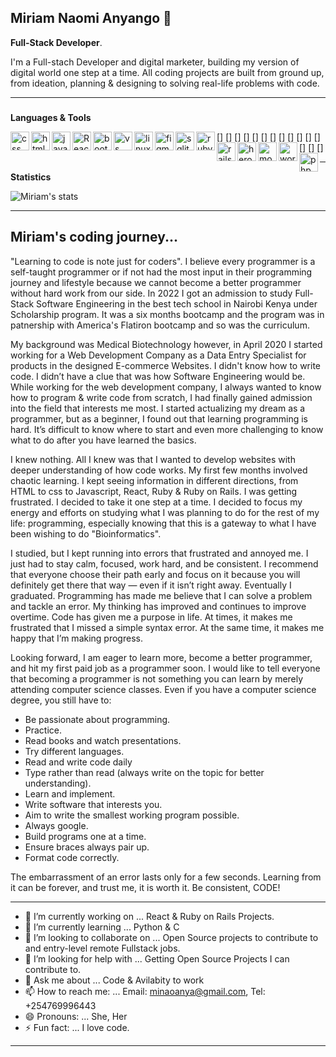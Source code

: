 ## Miriam Naomi Anyango 👋


**Full-Stack Developer**.

I'm a Full-stach Developer and digital marketer, building my version of digital world one step at a time.
All coding projects are built from ground up, from ideation, planning & designing to solving real-life problems with code.

***

###
**Languages & Tools**

  
[<img align="left" alt="css" width="30px" src="https://cdn.jsdelivr.net/gh/devicons/devicon/icons/css3/css3-original.svg" />]
[<img align="left" alt="html" width="30px" src="https://cdn.jsdelivr.net/gh/devicons/devicon/icons/html5/html5-original.svg" />]
[<img align="left" alt="javascript" width="30px" src="https://cdn.jsdelivr.net/gh/devicons/devicon/icons/javascript/javascript-original.svg" />]
[<img align="left" alt="React" width="30px" src="https://cdn.jsdelivr.net/gh/devicons/devicon/icons/react/react-original.svg" />]
[<img align="left" alt="bootstrap" width="30px" src="https://cdn.jsdelivr.net/gh/devicons/devicon/icons/bootstrap/bootstrap-original.svg" />]
[<img align="left" alt="vs code" width="30px" src="https://cdn.jsdelivr.net/gh/devicons/devicon/icons/vscode/vscode-original.svg" />]
[<img align="left" alt="linux" width="30px" src="https://cdn.jsdelivr.net/gh/devicons/devicon/icons/linux/linux-original.svg" />]
[<img align="left" alt="figma" width="30px" src="https://cdn.jsdelivr.net/gh/devicons/devicon/icons/figma/figma-original.svg" />]
[<img align="left" alt="sqlite" width="30px" src="https://cdn.jsdelivr.net/gh/devicons/devicon/icons/sqlite/sqlite-original.svg" />]
[<img align="left" alt="ruby" width="30px" src="https://cdn.jsdelivr.net/gh/devicons/devicon/icons/ruby/ruby-original.svg" />]
[<img align="left" alt="rails" width="30px" src="https://cdn.jsdelivr.net/gh/devicons/devicon/icons/rails/rails-original-wordmark.svg" />]
[<img align="left" alt="heroku" width="30px" src="https://cdn.jsdelivr.net/gh/devicons/devicon/icons/heroku/heroku-original.svg" />]
[<img align="left" alt="moodle" width="30px" src="https://cdn.jsdelivr.net/gh/devicons/devicon/icons/moodle/moodle-original.svg" />]
[<img align="left" alt="wordpress" width="30px" src="https://cdn.jsdelivr.net/gh/devicons/devicon/icons/wordpress/wordpress-original.svg" />]
[<img align="left" alt="php" width="30px" src="https://cdn.jsdelivr.net/gh/devicons/devicon/icons/php/php-original.svg" />]

***
**Statistics**

![Miriam's stats](https://github-readme-stats.vercel.app/api?username=Miriam-Naomi-Anyango&show_icons=true&theme=radical)

***
## Miriam's coding journey...
"Learning to code is note just for coders". I believe every programmer is a self-taught programmer or if not had the most input in their programming journey and lifestyle because we cannot become a better programmer without hard work from our side. In 2022 I got an admission to study Full-Stack Software Engineering in the best tech school in Nairobi Kenya under Scholarship program. It was a six months bootcamp and the program was in patnership with America's Flatiron bootcamp and so was the curriculum.

My background was Medical Biotechnology however, in April 2020 I started working for a Web Development Company as a Data Entry Specialist for products in the designed E-commerce Websites. I didn't know how to write code. I didn’t have a clue that was how Software Engineering would be. While working for the web development company, I always wanted to know how to program & write code from scratch, I had finally gained admission into the field that interests me most. I started actualizing my dream as a programmer, but as a beginner, I found out that learning programming is hard. It’s difficult to know where to start and even more challenging to know what to do after you have learned the basics.

I knew nothing. All I knew was that I wanted to develop websites with deeper understanding of how code works. My first few months involved chaotic learning. I kept seeing information in different directions, from HTML to css to Javascript, React, Ruby & Ruby on Rails. I was getting frustrated. I decided to take it one step at a time. I decided to focus my energy and efforts on studying what I was planning to do for the rest of my life: programming, especially knowing that this is a gateway to what I have been wishing to do "Bioinformatics".

I studied, but I kept running into errors that frustrated and annoyed me. I just had to stay calm, focused, work hard, and be consistent. I recommend that everyone choose their path early and focus on it because you will definitely get there that way — even if it isn’t right away. Eventually I graduated. Programming has made me believe that I can solve a problem and tackle an error. My thinking has improved and continues to improve overtime. Code has given me a purpose in life. At times, it makes me frustrated that I missed a simple syntax error. At the same time, it makes me happy that I’m making progress.

Looking forward, I am eager to learn more, become a better programmer, and hit my first paid job as a programmer soon. I would like to tell everyone that becoming a programmer is not something you can learn by merely attending computer science classes.
Even if you have a computer science degree, you still have to:

* Be passionate about programming.
* Practice.
* Read books and watch presentations.
* Try different languages.
* Read and write code daily
* Type rather than read (always write on the topic for better understanding).
* Learn and implement.
* Write software that interests you.
* Aim to write the smallest working program possible.
* Always google.
* Build programs one at a time.
* Ensure braces always pair up.
* Format code correctly.

The embarrassment of an error lasts only for a few seconds. Learning from it can be forever, and trust me, it is worth it. Be consistent, CODE!

***


- 🔭 I’m currently working on ...
React & Ruby on Rails Projects.
- 🌱 I’m currently learning ...
Python & C
- 👯 I’m looking to collaborate on ...
Open Source projects to contribute to and entry-level remote Fullstack jobs.
- 🤔 I’m looking for help with ...
Getting Open Source Projects I can contribute to.
- 💬 Ask me about ...
Code & Avilabity to work
- 📫 How to reach me: ...
Email: minaoanya@gmail.com, Tel: +254769996443
- 😄 Pronouns: ...
She, Her
- ⚡ Fun fact: ...
I love code.

***
